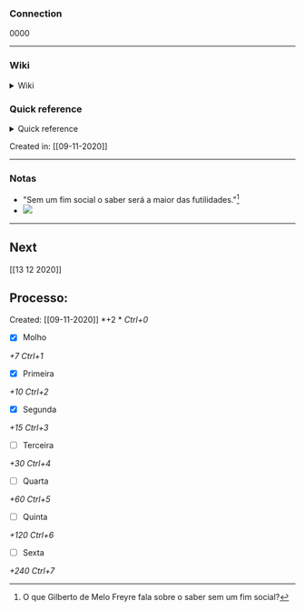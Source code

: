  ### Connection

 0000

---

### Wiki

<details>
	<summary> Wiki </summary>
  <a href="https://www.wikiwand.com/pt/Gilberto de Mello Freyre">GO!</a>
</details>

### Quick reference

<details>
	<summary> Quick reference </summary>
	
	  Polímata brasileiro
</details>

Created in: [[09-11-2020]]

---
### Notas

- "Sem um fim social o saber será a maior das futilidades."[^1]
- ![](markdown-img-paste-20200711210934941.png)

[^1]: O que Gilberto de Melo Freyre fala sobre o saber sem um fim social?

---

## Next
[[13 12 2020]]
## Processo:
Created: [[09-11-2020]]
*+2 *  *Ctrl+0*
- [x] Molho  

*+7*  *Ctrl+1*

- [x] Primeira 

*+10*  *Ctrl+2*

- [x] Segunda

*+15*  *Ctrl+3*

- [ ] Terceira 

*+30*  *Ctrl+4*

- [ ] Quarta 

*+60*  *Ctrl+5*

- [ ] Quinta 

*+120*  *Ctrl+6*

- [ ] Sexta 

*+240*  *Ctrl+7*
